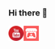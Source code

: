 ### Hi there 👋

<!--
**turkaytunc/turkaytunc** is a ✨ _special_ ✨ repository because its `README.md` (this file) appears on your GitHub profile.

Here are some ideas to get you started:

- 🔭 I’m currently working on ...
- 🌱 I’m currently learning ...
- 👯 I’m looking to collaborate on ...
- 🤔 I’m looking for help with ...
- 💬 Ask me about ...
- 📫 How to reach me: ...
- 😄 Pronouns: ...
- ⚡ Fun fact: ...
-->

[<img align="left" alt="youtube" width="30px" src="https://github.com/turkaytunc/turkaytunc/blob/master/static-files/youtube.png" target = "_blank"/>][youtube]
[<img align="left" alt="itch.io" width="30px" src="https://github.com/turkaytunc/turkaytunc/blob/master/static-files/itchiologo.png" target="_blank" />][itch.io]

<br/>  
<br/>

[youtube]: https://www.youtube.com/channel/UChkxm4Q14X0NdGFvZOm1hMQ
[itch.io]: https://turkaytunc.itch.io/
